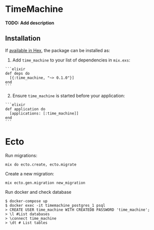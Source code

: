 # TimeMachine

**TODO: Add description**

## Installation

If [available in Hex](https://hex.pm/docs/publish), the package can be installed as:

  1. Add `time_machine` to your list of dependencies in `mix.exs`:

    ```elixir
    def deps do
      [{:time_machine, "~> 0.1.0"}]
    end
    ```

  2. Ensure `time_machine` is started before your application:

    ```elixir
    def application do
      [applications: [:time_machine]]
    end
    ```

# Ecto

Run migrations:
```
mix do ecto.create, ecto.migrate
```

Create a new migration:
```
mix ecto.gen.migration new_migration
```

Run docker and check database
```
$ docker-compose up
$ docker exec -it timemachine_postgres_1 psql
> CREATE USER time_machine WITH CREATEDB PASSWORD 'time_machine';
> \l #List databases
> \connect time_machine
> \dt # List tables
```